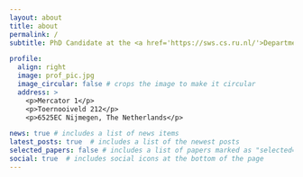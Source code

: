 ```yaml
---
layout: about
title: about
permalink: /
subtitle: PhD Candidate at the <a href='https://sws.cs.ru.nl/'>Department of Software Science (SWS)</a>, <a href='https://www.ru.nl/icis/'>Institute for Computing and Information Sciences (iCIS)</a>, <a href='https://www.ru.nl/'>Radboud University</a>.

profile:
  align: right
  image: prof_pic.jpg
  image_circular: false # crops the image to make it circular
  address: >
    <p>Mercator 1</p>
    <p>Toernooiveld 212</p>
    <p>6525EC Nijmegen, The Netherlands</p>

news: true # includes a list of news items
latest_posts: true  # includes a list of the newest posts
selected_papers: false # includes a list of papers marked as "selected={true}"
social: true  # includes social icons at the bottom of the page
---
```




